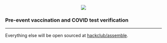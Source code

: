 <p align="center">
<img src="https://user-images.githubusercontent.com/76178582/180593814-2224de99-736a-4f8d-8b0a-a982db76a193.png">
</p>


### Pre-event vaccination and COVID test verification

-------------------------------------------

Everything else will be open sourced at [hackclub/assemble](https://github.com/hackclub/assemble).
